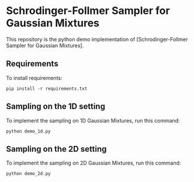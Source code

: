 # Schrodinger-Follmer Sampler for Gaussian Mixtures

This repository is the python demo implementation of [Schrodinger-Follmer Sampler for Gaussian Mixtures]. 

## Requirements

To install requirements:

```setup
pip install -r requirements.txt
```

## Sampling on the 1D setting

To implement the sampling on 1D Gaussian Mixtures, run this command:

```train_toys_1d
python demo_1d.py
```

## Sampling on the 2D setting

To implement the sampling on 2D Gaussian Mixtures, run this command:

```train_toys_2d
python demo_2d.py
```
